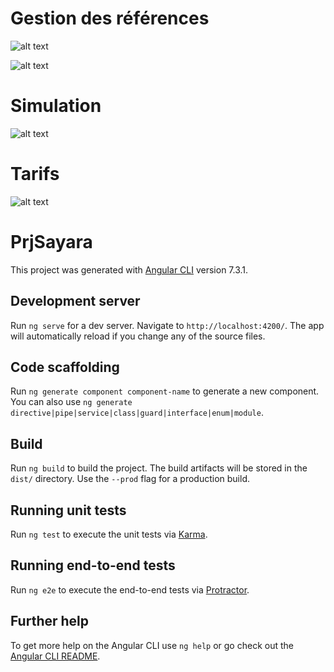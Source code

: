 # Gestion des références

![alt text](https://raw.githubusercontent.com/Zahrachab/SayaraFront/master/cap1.png)

![alt text](https://raw.githubusercontent.com/Zahrachab/SayaraFront/master/Capture%20du%202019-09-16%2013-19-40.png)

# Simulation 

![alt text](https://raw.githubusercontent.com/Zahrachab/SayaraFront/master/cap2.png)


# Tarifs 
![alt text](https://raw.githubusercontent.com/Zahrachab/SayaraFront/master/cap4.png)

# PrjSayara

This project was generated with [Angular CLI](https://github.com/angular/angular-cli) version 7.3.1.

## Development server

Run `ng serve` for a dev server. Navigate to `http://localhost:4200/`. The app will automatically reload if you change any of the source files.

## Code scaffolding

Run `ng generate component component-name` to generate a new component. You can also use `ng generate directive|pipe|service|class|guard|interface|enum|module`.

## Build

Run `ng build` to build the project. The build artifacts will be stored in the `dist/` directory. Use the `--prod` flag for a production build.

## Running unit tests

Run `ng test` to execute the unit tests via [Karma](https://karma-runner.github.io).

## Running end-to-end tests

Run `ng e2e` to execute the end-to-end tests via [Protractor](http://www.protractortest.org/).

## Further help

To get more help on the Angular CLI use `ng help` or go check out the [Angular CLI README](https://github.com/angular/angular-cli/blob/master/README.md).

